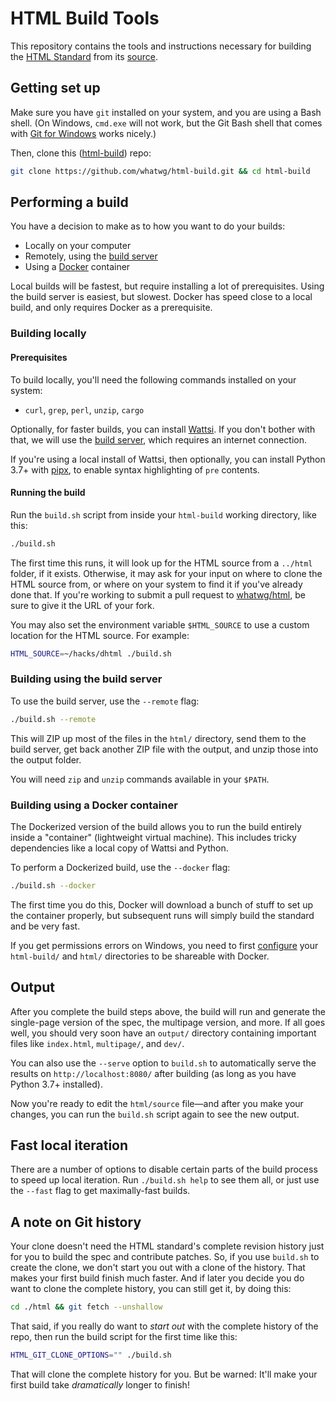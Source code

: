 # HTML Build Tools

This repository contains the tools and instructions necessary for building the [HTML Standard](https://html.spec.whatwg.org/multipage/) from its [source](https://github.com/whatwg/html).

## Getting set up

Make sure you have `git` installed on your system, and you are using a Bash shell. (On Windows, `cmd.exe` will not work, but the Git Bash shell that comes with [Git for Windows](https://git-for-windows.github.io/) works nicely.)

Then, clone this ([html-build](https://github.com/whatwg/html-build)) repo:

```bash
git clone https://github.com/whatwg/html-build.git && cd html-build
```

## Performing a build

You have a decision to make as to how you want to do your builds:

- Locally on your computer
- Remotely, using the [build server](https://github.com/whatwg/build.whatwg.org)
- Using a [Docker](https://www.docker.com/) container

Local builds will be fastest, but require installing a lot of prerequisites. Using the build server is easiest, but slowest. Docker has speed close to a local build, and only requires Docker as a prerequisite.

### Building locally

#### Prerequisites

To build locally, you'll need the following commands installed on your system:

- `curl`, `grep`, `perl`, `unzip`, `cargo`

Optionally, for faster builds, you can install [Wattsi](https://github.com/whatwg/wattsi). If you don't bother with that, we will use the [build server](https://github.com/whatwg/build.whatwg.org), which requires an internet connection.

If you're using a local install of Wattsi, then optionally, you can install Python 3.7+ with [pipx](https://pypa.github.io/pipx/), to enable syntax highlighting of `pre` contents.

#### Running the build

Run the `build.sh` script from inside your `html-build` working directory, like this:

```bash
./build.sh
```

The first time this runs, it will look up for the HTML source from a `../html` folder, if it exists. Otherwise, it may ask for your input on where to clone the HTML source from, or where on your system to find it if you've already done that. If you're working to submit a pull request to [whatwg/html](https://github.com/whatwg/html), be sure to give it the URL of your fork.

You may also set the environment variable `$HTML_SOURCE` to use a custom location for the HTML source. For example:

```bash
HTML_SOURCE=~/hacks/dhtml ./build.sh
```

### Building using the build server

To use the build server, use the `--remote` flag:

```bash
./build.sh --remote
```

This will ZIP up most of the files in the `html/` directory, send them to the build server, get back another ZIP file with the output, and unzip those into the output folder.

You will need `zip` and `unzip` commands available in your `$PATH`.

### Building using a Docker container

The Dockerized version of the build allows you to run the build entirely inside a "container" (lightweight virtual machine). This includes tricky dependencies like a local copy of Wattsi and Python.

To perform a Dockerized build, use the `--docker` flag:

```bash
./build.sh --docker
```

The first time you do this, Docker will download a bunch of stuff to set up the container properly, but subsequent runs will simply build the standard and be very fast.

If you get permissions errors on Windows, you need to first [configure](https://docs.docker.com/docker-for-windows/#file-sharing) your `html-build/` and `html/` directories to be shareable with Docker.

## Output

After you complete the build steps above, the build will run and generate the single-page version of the spec, the multipage version, and more. If all goes well, you should very soon have an `output/` directory containing important files like `index.html`, `multipage/`, and `dev/`.

You can also use the `--serve` option to `build.sh` to automatically serve the results on `http://localhost:8080/` after building (as long as you have Python 3.7+ installed).

Now you're ready to edit the `html/source` file—and after you make your changes, you can run the `build.sh` script again to see the new output.

## Fast local iteration

There are a number of options to disable certain parts of the build process to speed up local iteration. Run `./build.sh help` to see them all, or just use the `--fast` flag to get maximally-fast builds.

## A note on Git history

Your clone doesn't need the HTML standard's complete revision history just for you to build the spec and contribute patches. So, if you use `build.sh` to create the clone, we don't start you out with a clone of the history. That makes your first build finish much faster. And if later you decide you do want to clone the complete history, you can still get it, by doing this:

```bash
cd ./html && git fetch --unshallow
```

That said, if you really do want to *start out* with the complete history of the repo, then run the build script for the first time like this:

```bash
HTML_GIT_CLONE_OPTIONS="" ./build.sh
```

That will clone the complete history for you. But be warned: It'll make your first build take *dramatically* longer to finish!
